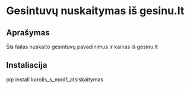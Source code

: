 # Gesintuvų nuskaitymas iš gesinu.lt

## Aprašymas
Šis failas nuskaito gesintuvų pavadinimus ir kainas iš gesinu.lt

## Instaliacija

pip install karolis_s_mod1_atsiskaitymas
